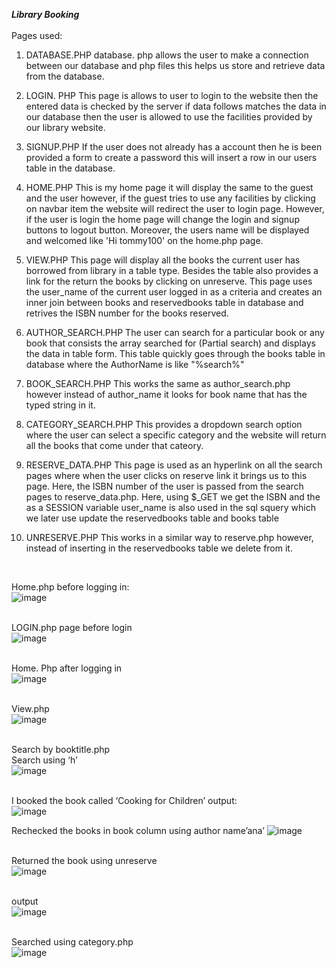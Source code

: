 _**Library Booking**_<br /><br />
Pages used:
1) DATABASE.PHP
database. php allows the user to make a connection between our database and php files this helps us store and retrieve data from the database.

2) LOGIN. PHP
This page is allows to user to login to the website then the entered data is checked by the server if data follows matches the data in our database then the user is allowed to use the facilities provided by our library website.

3) SIGNUP.PHP
If the user does not already has a account then he is been provided a form to create a password this will insert a row in our users table in the database.

4) HOME.PHP
This is my home page it will display the same to the guest and the user however, if the guest tries to use any facilities by clicking on navbar item the website will redirect the user to login page. However, if the user is login the home page will change the login and signup buttons to logout button. Moreover, the users name will be displayed and welcomed like 'Hi tommy100' on the home.php page.

5) VIEW.PHP
This page will display all the books the current user has borrowed from library in a table type. Besides the table also provides a link for the return the books by clicking on unreserve. This page uses the user_name of the current user logged in as a criteria and creates an inner join between books and reservedbooks table in database and retrives the ISBN number for the books reserved. 




6) AUTHOR_SEARCH.PHP
The user can search for a particular book or any book that consists the array searched for (Partial search) and displays the data in table form. This table quickly goes through the books table in database where the AuthorName is like "%search%" 

7) BOOK_SEARCH.PHP
This works the same as author_search.php however instead of author_name it looks for book name that has the typed string in it.

8) CATEGORY_SEARCH.PHP
This provides a dropdown search option where the user can select a specific category and the website will return all the books that come under that cateory.

9) RESERVE_DATA.PHP
This page is used as an hyperlink on all the search pages where when the user clicks on reserve link it brings us to this page. Here, the ISBN number of the user is passed from the search pages to reserve_data.php. Here, using $_GET we get the ISBN and the as a SESSION variable user_name is also used in the sql squery which we later use update the reservedbooks table and books table

10) UNRESERVE.PHP
This works in a similar way to reserve.php however, instead of inserting in the reservedbooks table we delete from it. <br />
<br />

Home.php before logging in:<br />
![image](https://user-images.githubusercontent.com/79542266/161059905-1e9ba32a-1823-4459-b971-c331bfe88c8f.png)<br /><br />

LOGIN.php page before login<br />
![image](https://user-images.githubusercontent.com/79542266/161059970-d91df5f5-f10d-4b42-85a2-8ced730dedf7.png)<br /><br />

Home. Php after logging in<br />
![image](https://user-images.githubusercontent.com/79542266/161060007-f345e61c-bfd3-499e-a2d6-1f17b3ac1096.png)<br /><br />

View.php<br />
![image](https://user-images.githubusercontent.com/79542266/161060042-e70a6dd6-8cf4-4576-bd79-6703a7350eb9.png)<br /><br />

Search by booktitle.php<br />
Search using ‘h’<br />
![image](https://user-images.githubusercontent.com/79542266/161060075-0575741f-7a40-4b98-b815-0918c052c8cf.png)<br /><br />

I booked the book called ‘Cooking for Children’ output:<br />
![image](https://user-images.githubusercontent.com/79542266/161060130-6ab12fd6-f4ed-41ce-bb48-6f1500deeccb.png)

Rechecked the books in book column using author name’ana’
![image](https://user-images.githubusercontent.com/79542266/161060167-782d013c-ab1b-4236-a0d8-23a6926ec34b.png)<br /><br />

Returned the book using unreserve<br />
![image](https://user-images.githubusercontent.com/79542266/161060232-74498cad-97f2-48a1-ab2a-b6b00f3de6e2.png)<br /><br />

output<br />
![image](https://user-images.githubusercontent.com/79542266/161060270-60d11c4a-23a6-412a-bbc1-50296b2c7f75.png)<br /><br />

Searched using category.php <br />
![image](https://user-images.githubusercontent.com/79542266/161060310-bed2b753-9c29-43af-916b-2979b56b8d5b.png)<br /><br />

